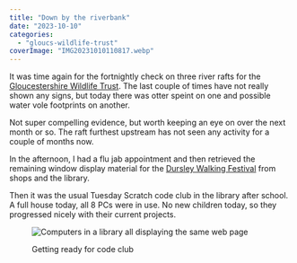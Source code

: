 ```yaml
---
title: "Down by the riverbank"
date: "2023-10-10"
categories: 
  - "gloucs-wildlife-trust"
coverImage: "IMG20231010110817.webp"
---
```


It was time again for the fortnightly check on three river rafts for the [Gloucestershire Wildlife Trust](https://www.gloucestershirewildlifetrust.co.uk/volunteer). The last couple of times have not really shown any signs, but today there was otter speint on one and possible water vole footprints on another.

Not super compelling evidence, but worth keeping an eye on over the next month or so. The raft furthest upstream has not seen any activity for a couple of months now.

In the afternoon, I had a flu jab appointment and then retrieved the remaining window display material for the [Dursley Walking Festival](https://festival.dursleywelcomeswalkers.org.uk/) from shops and the library.

Then it was the usual Tuesday Scratch code club in the library after school. A full house today, all 8 PCs were in use. No new children today, so they progressed nicely with their current projects.

<figure>

![Computers in a library all displaying the same web page](images/IMG20231010153627-1024x768.webp)

<figcaption>

Getting ready for code club

</figcaption>

</figure>
